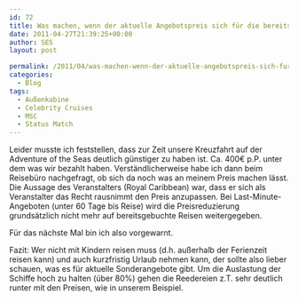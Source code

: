 ```yaml
---
id: 72
title: Was machen, wenn der aktuelle Angebotspreis sich für die bereits gebuchte Kreuzfahrt reduziert
date: 2011-04-27T21:39:25+00:00
author: SES
layout: post

permalink: /2011/04/was-machen-wenn-der-aktuelle-angebotspreis-sich-fur-die-bereits-gebuchte-kreuzfahrt-reduziert/
categories:
  - Blog
tags:
  - Außenkabine
  - Celebrity Cruises
  - MSC
  - Status Match
---
```

Leider musste ich feststellen, dass zur Zeit unsere Kreuzfahrt auf der Adventure of the Seas deutlich günstiger zu haben ist. Ca. 400€ p.P. unter dem was wir bezahlt haben. Verständlicherweise habe ich dann beim Reisebüro nachgefragt, ob sich da noch was an meinem Preis machen lässt.
Die Aussage des Veranstalters (Royal Caribbean) war, dass er sich als Veranstalter das Recht rausnimmt den Preis anzupassen. Bei Last-Minute-Angeboten (unter 60 Tage bis Reise) wird die Preisreduzierung grundsätzlich nicht mehr auf bereitsgebuchte Reisen weitergegeben.

Für das nächste Mal bin ich also vorgewarnt.

Fazit:
Wer nicht mit Kindern reisen muss (d.h. außerhalb der Ferienzeit reisen kann) und auch kurzfristig Urlaub nehmen kann, der sollte also lieber schauen, was es für aktuelle Sonderangebote gibt. Um die Auslastung der Schiffe hoch zu halten (über 80%) gehen die Reedereien z.T. sehr deutlich runter mit den Preisen, wie in unserem Beispiel.
